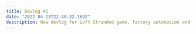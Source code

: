 ```yaml
---
title: Devlog #1
date: "2022-04-23T22:40:32.169Z"
description: New devlog for Left Stranded game, factory automation and base building game.
---
```


